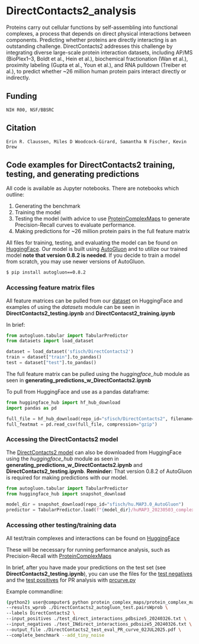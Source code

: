 # DirectContacts2_analysis
Proteins carry out cellular functions by self-assembling into functional complexes, a process that depends on direct physical interactions between components. Predicting whether proteins are directly interacting is an outstanding challenge. DirectContacts2 addresses this challenge by integrating diverse large-scale protein interaction datasets, including AP/MS (BioPlex1–3, Boldt et al., Hein et al.), biochemical fractionation (Wan et al.), proximity labeling (Gupta et al., Youn et al.), and RNA pulldown (Treiber et al.), to predict whether ~26 million human protein pairs interact directly or indirectly.

## Funding

    NIH R00, NSF/BBSRC

## Citation

    Erin R. Claussen, Miles D Woodcock-Girard, Samantha N Fischer, Kevin Drew


## Code examples for DirectContacts2 training, testing, and generating predictions

All code is available as Jupyter notebooks. There are notebooks which outline:
  1. Generating the benchmark
  2. Training the model
  3. Testing the model (with advice to use [ProteinComplexMaps](https://github.com/KDrewLab/protein_complex_maps.git) to generate Precision-Recall curves to evaluate performance.
  4. Making predictions for ~26 million protein pairs in the full feature matrix

All files for training, testing, and evaluating the model can be found on [HuggingFace](https://huggingface.co/datasets/sfisch/DirectContacts2/tree/main). Our model is built using [AutoGluon]() and to utilize our trained model **note that version 0.8.2 is needed**. If you decide to train a model from scratch, you may use newer versions of AutoGluon.

  ```bash
  $ pip install autogluon==0.8.2
  ```

### Accessing feature matrix files

All feature matrices can be pulled from our [dataset](https://huggingface.co/datasets/sfisch/DirectContacts2) on HuggingFace
and examples of using the *datasets* module can be seen in **DirectContacts2_testing.ipynb** and **DirectContacst2_training.ipynb**

In brief:
  ```python
  from autogluon.tabular import TabularPredictor
  from datasets import load_dataset

  dataset = load_dataset('sfisch/DirectContacts2')
  train = dataset["train"].to_pandas()
  test = dataset["test"].to_pandas()
  ```

The full feature matrix can be pulled using the *huggingface_hub* module as seen in **generating_predictions_w_DirectContacts2.ipynb** 

To pull from HuggingFace and use as a pandas dataframe:
  ```python
  from huggingface_hub import hf_hub_download
  import pandas as pd

  full_file = hf_hub_download(repo_id="sfisch/DirectContacts2", filename='full/humap3_full_feature_matrix_20220625.csv.gz', repo_type='dataset')
  full_featmat = pd.read_csv(full_file, compression="gzip")
  ```
### Accessing the DirectContacts2 model
The [DirectContacts2 model](https://huggingface.co/sfisch/DirectContacts2_AutoGluon) can also be downloaded from HuggingFace using the *huggingface_hub* module as seen in **generating_predictions_w_DirectContacts2.ipynb** and **DirectContacts2_testing.ipynb**. **Reminder:** That version 0.8.2 of AutoGluon is required for making predictions with our model.

  ```python
  from autogluon.tabular import TabularPredictor
  from huggingface_hub import snapshot_download

  model_dir = snapshot_download(repo_id="sfisch/hu.MAP3.0_AutoGluon")
  predictor = TabularPredictor.load(f"{model_dir}/huMAP3_20230503_complexportal_subset10kNEG_notScaled_accuracy")
  ```
### Accessing other testing/training data
All test/train complexes and interactions can be found on [HuggingFace](https://huggingface.co/datasets/sfisch/DirectContacts2/tree/main/reference_interactions)

These will be necessary for running performance analysis, such as Precision-Recall with [ProteinComplexMaps](https://github.com/KDrewLab/protein_complex_maps.git) 

In brief, after you have made your predictions on the test set (see **DirectContacts2_testing.ipynb**), you can use the files for the [test negatives](https://huggingface.co/datasets/sfisch/DirectContacts2/blob/main/reference_interactions/test_INdirect_interactions_pdbsize5_20240326.txt) and the [test positives](https://huggingface.co/datasets/sfisch/DirectContacts2/blob/main/reference_interactions/test_direct_interactions_pdbsize5_20240326.txt) for PR analysis with [prcurve.py](https://github.com/KDrewLab/protein_complex_maps/blob/master/protein_complex_maps/evaluation/plots/prcurve.py)

Example commandline:
  ```bash
(python2) user@computer$ python protein_complex_maps/protein_complex_maps/evaluation/plots/prcurve.py \
--results_wprob ./DirectContacts2_autogluon_test.pairsWprob \
--labels DirectContacts2 \
--input_positives ./test_direct_interactions_pdbsize5_20240326.txt \
--input_negatives ./test_INdirect_interactions_pdbsize5_20240326.txt \
--output_file ./DirectContacts2_test_eval_PR_curve_02JUL2025.pdf \
--complete_benchmark --add_tiny_noise
  ```
